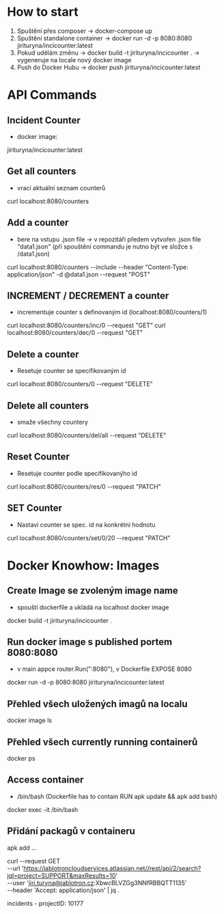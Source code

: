 # How to start
1. Spuštění přes composer -> docker-compose up 
2. Spuštění standalone container -> docker run -d -p 8080:8080 jirituryna/incicounter:latest
3. Pokud udělám změnu -> docker build -t jirituryna/incicounter .
-> vygeneruje na locale nový docker image
4. Push do Docker Hubu -> docker push jirituryna/incicounter:latest

# API Commands
## Incident Counter
- docker image:

jirituryna/incicounter:latest


## Get all counters
- vrací aktuální seznam counterů

curl localhost:8080/counters

## Add a counter
- bere na vstupu .json file -> v repozitáři předem vytvořen .json file "data1.json" (při spouštění commandu je nutno být ve složce s /data1.json)

curl localhost:8080/counters --include --header "Content-Type: application/json" -d @data1.json --request "POST"

## INCREMENT / DECREMENT a counter
- incrementuje counter s definovaným id (localhost:8080/counters/1)

curl localhost:8080/counters/inc/0 --request "GET"
curl localhost:8080/counters/dec/0 --request "GET"


## Delete a counter
- Resetuje counter se specifikovaným id

curl localhost:8080/counters/0 --request "DELETE"

## Delete all counters
- smaže všechny countery

curl localhost:8080/counters/del/all --request "DELETE"

## Reset Counter
- Resetuje counter podle specifikovanýho id

curl localhost:8080/counters/res/0 --request "PATCH"

## SET Counter
- Nastaví counter se spec. id na konkrétní hodnotu

curl localhost:8080/counters/set/0/20 --request "PATCH"

# Docker Knowhow: Images
## Create Image se zvoleným image name
- spouští dockerfile a ukládá na localhost docker image

docker build -t jirituryna/incicounter .

## Run docker image s published portem 8080:8080 
- v main appce router.Run(":8080"), v Dockerfile EXPOSE 8080

docker run -d -p 8080:8080 jirituryna/incicounter:latest

## Přehled všech uložených imagů na localu
docker image ls

## Přehled všech currently running containerů
docker ps

## Access container 
- /bin/bash (Dockerfile has to contain RUN apk update && apk add bash)

docker exec -it <containerid> /bin/bash

## Přidání packagů v containeru
apk add ...


curl --request GET \
  --url 'https://jablotroncloudservices.atlassian.net//rest/api/2/search?jql=project=SUPPORT&maxResults=10' \
  --user 'jiri.turyna@jablotron.cz:XbwcBLVZGg3NNfRBBQTT1135' \
  --header 'Accept: application/json' | jq .

  incidents - projectID: 10177

  